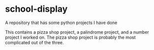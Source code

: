 # school-display
A repository that has some python projects I have done

This contains a pizza shop project, a palindrome project, and a number project I worked on. The pizza shop project is probably the most complicated out of the three.
